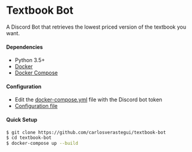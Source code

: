 # Textbook Bot
A Discord Bot that retrieves the lowest priced version of the textbook you want.

#### Dependencies
  - Python 3.5+
  - [Docker](https://www.docker.com/)
  - [Docker Compose](https://docs.docker.com/compose/)

#### Configuration
  - Edit the [docker-compose.yml](https://github.com/carlosverastegui/textbook-bot/blob/master/docker-compose.yml) file with the Discord bot token
  - [Configuration file](https://github.com/carlosverastegui/textbook-bot/blob/master/src/config.py)
  
#### Quick Setup
```sh
$ git clone https://github.com/carlosverastegui/textbook-bot
$ cd textbook-bot
$ docker-compose up --build
```
